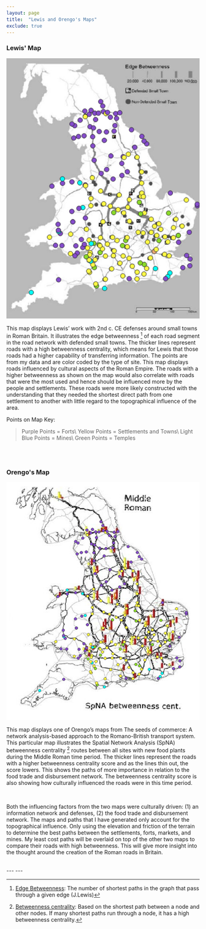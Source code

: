 ```yaml
---
layout: page
title:  "Lewis and Orengo's Maps"
exclude: true
---
```


### Lewis' Map

<img src="maps/lewis-map-w-my-points.png" alt="photo" width= "600px">

This map displays Lewis’ work with 2nd c. CE defenses around small towns in Roman Britain. It illustrates the edge betweenness [^1] of each road segment in the road network with defended small towns. The thicker lines represent roads with a high betweenness centrality, which means for Lewis that those roads had a higher capability of transferring information. The points are from my data and are color coded by the type of site. This map displays roads influenced by cultural aspects of the Roman Empire. The roads with a higher betweenness as shown on the map would also correlate with roads that were the most used and hence should be influenced more by the people and settlements. These roads were more likely constructed with the understanding that they needed the shortest direct path from one settlement to another with little regard to the topographical influence of the area.

Points on Map Key:
> Purple Points = Forts\\
Yellow Points = Settlements and Towns\\
Light Blue Points = Mines\\
Green Points = Temples


[^1]: <u> Edge Betweenness</u>: The number of shortest paths in the graph that pass through a given edge (J.Lewis)

<br>
<br>

### Orengo's Map

<img src="maps/orengo-map-w-my-points.png" alt="photo" width= "800px">

This map displays one of Orengo’s maps from The seeds of commerce: A network analysis-based approach to the Romano-British transport system. This particular map illustrates the Spatial Network Analysis (SpNA) betweenness centrality [^2] routes between all sites with new food plants during the Middle Roman time period. The thicker lines represent the roads with a higher betweenness centrality score and as the lines thin out, the score lowers.  This shows the paths of more importance in relation to the food trade and disbursement network. The betweenness centrality score is also showing how culturally influenced the roads were in this time period.

<br>

Both the influencing factors from the two maps were culturally driven: (1) an information network and defenses, (2) the food trade and disbursement network. The maps and paths that I have generated only account for the topographical influence. Only using the elevation and friction of the terrain to determine the best paths between the settlements, forts, markets, and mines. My least cost paths will be overlaid on top of the other two maps to compare their roads with high betweenness. This will give more insight into the thought around the creation of the Roman roads in Britain.

<br>
---
---

[^2]:<u> Betweenness centrality</u>: Based on the shortest path between a node and other nodes. If many shortest paths run through a node, it has a high betweenness centrality.
